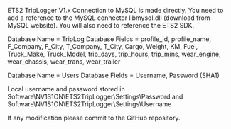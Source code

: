 ETS2 TripLogger V1.x
Connection to MySQL is made directly.  You need to add a reference to the MySQL connector libmysql.dll (download from MySQL website).
You will also need to reference the ETS2 SDK.

Database Name = TripLog
Database Fields = profile_id, profile_name, F_Company, F_City, T_Company, T_City, Cargo, Weight, KM, Fuel, Truck_Make, Truck_Model, trip_days, trip_hours, trip_mins, wear_engine, wear_chassis, wear_trans, wear_trailer

Database Name = Users
Database Fields = Username, Password (SHA1)

Local username and password stored in Software\\NV1S1ON\\ETS2TripLogger\\Settings\\Password and Software\\NV1S1ON\\ETS2TripLogger\\Settings\\Username

If any modification please commit to the GitHub repository.

